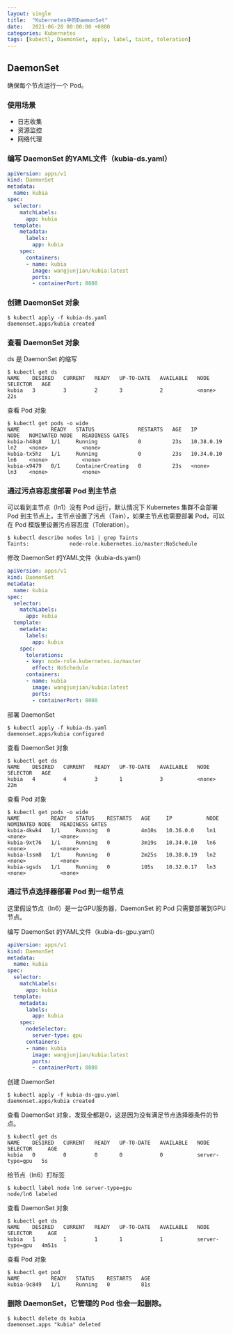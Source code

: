```yaml
---
layout: single
title:  "Kubernetes中的DaemonSet"
date:   2021-06-28 00:00:00 +0800
categories: Kubernetes
tags: [kubectl, DaemonSet, apply, label, taint, toleration]
---
```


## DaemonSet
确保每个节点运行一个 Pod。

### 使用场景
* 日志收集
* 资源监控
* 网络代理

### 编写 DaemonSet 的YAML文件（kubia-ds.yaml）
```yaml
apiVersion: apps/v1
kind: DaemonSet
metadata:
  name: kubia
spec:
  selector:
    matchLabels:
      app: kubia
  template:
    metadata:
      labels:
        app: kubia 
    spec:
      containers:
      - name: kubia 
        image: wangjunjian/kubia:latest 
        ports:
        - containerPort: 8080
```

### 创建 DaemonSet 对象
```shell
$ kubectl apply -f kubia-ds.yaml 
daemonset.apps/kubia created
```

### 查看 DaemonSet 对象
ds 是 DaemonSet 的缩写
```shell
$ kubectl get ds
NAME    DESIRED   CURRENT   READY   UP-TO-DATE   AVAILABLE   NODE SELECTOR   AGE
kubia   3         3         2       3            2           <none>          22s
```

查看 Pod 对象
```shell
$ kubectl get pods -o wide
NAME          READY   STATUS              RESTARTS   AGE   IP           NODE   NOMINATED NODE   READINESS GATES
kubia-h48q8   1/1     Running             0          23s   10.38.0.19   ln2    <none>           <none>
kubia-tx5hz   1/1     Running             0          23s   10.34.0.10   ln6    <none>           <none>
kubia-x9479   0/1     ContainerCreating   0          23s   <none>       ln3    <none>           <none>
```

### 通过污点容忍度部署 Pod 到主节点
可以看到主节点（ln1）没有 Pod 运行，默认情况下 Kubernetes 集群不会部署 Pod 到主节点上，主节点设置了污点（Tain），如果主节点也需要部署 Pod，可以在 Pod 模版里设置污点容忍度（Toleration）。
```shell
$ kubectl describe nodes ln1 | grep Taints
Taints:             node-role.kubernetes.io/master:NoSchedule
```

修改 DaemonSet 的YAML文件（kubia-ds.yaml）
```yaml
apiVersion: apps/v1
kind: DaemonSet
metadata:
  name: kubia
spec:
  selector:
    matchLabels:
      app: kubia
  template:
    metadata:
      labels:
        app: kubia 
    spec:
      tolerations:
      - key: node-role.kubernetes.io/master
        effect: NoSchedule
      containers:
      - name: kubia 
        image: wangjunjian/kubia:latest 
        ports:
        - containerPort: 8080
```

部署 DaemonSet
```shell
$ kubectl apply -f kubia-ds.yaml 
daemonset.apps/kubia configured
```

查看 DaemonSet 对象
```shell
$ kubectl get ds
NAME    DESIRED   CURRENT   READY   UP-TO-DATE   AVAILABLE   NODE SELECTOR   AGE
kubia   4         4         3       1            3           <none>          22m
```

查看 Pod 对象
```shell
$ kubectl get pods -o wide
NAME          READY   STATUS    RESTARTS   AGE     IP           NODE   NOMINATED NODE   READINESS GATES
kubia-4kwk4   1/1     Running   0          4m10s   10.36.0.0    ln1    <none>           <none>
kubia-9xt76   1/1     Running   0          3m19s   10.34.0.10   ln6    <none>           <none>
kubia-lssm8   1/1     Running   0          2m25s   10.38.0.19   ln2    <none>           <none>
kubia-sgsds   1/1     Running   0          105s    10.32.0.17   ln3    <none>           <none>
```

### 通过节点选择器部署 Pod 到一组节点
这里假设节点（ln6）是一台GPU服务器，DaemonSet 的 Pod 只需要部署到GPU节点。

编写 DaemonSet 的YAML文件（kubia-ds-gpu.yaml）
```yaml
apiVersion: apps/v1
kind: DaemonSet
metadata:
  name: kubia
spec:
  selector:
    matchLabels:
      app: kubia
  template:
    metadata:
      labels:
        app: kubia 
    spec:
      nodeSelector:
        server-type: gpu
      containers:
      - name: kubia 
        image: wangjunjian/kubia:latest 
        ports:
        - containerPort: 8080
```

创建 DaemonSet
```shell
$ kubectl apply -f kubia-ds-gpu.yaml 
daemonset.apps/kubia created
```

查看 DaemonSet 对象，发现全都是0，这是因为没有满足节点选择器条件的节点。
```shell
$ kubectl get ds
NAME    DESIRED   CURRENT   READY   UP-TO-DATE   AVAILABLE   NODE SELECTOR     AGE
kubia   0         0         0       0            0           server-type=gpu   5s
```

给节点（ln6）打标签
```shell
$ kubectl label node ln6 server-type=gpu
node/ln6 labeled
```

查看 DaemonSet 对象
```shell
$ kubectl get ds
NAME    DESIRED   CURRENT   READY   UP-TO-DATE   AVAILABLE   NODE SELECTOR     AGE
kubia   1         1         1       1            1           server-type=gpu   4m51s
```

查看 Pod 对象
```shell
$ kubectl get pod
NAME          READY   STATUS    RESTARTS   AGE
kubia-9c849   1/1     Running   0          81s
```

### 删除 DaemonSet，它管理的 Pod 也会一起删除。
```shell
$ kubectl delete ds kubia
daemonset.apps "kubia" deleted
```
